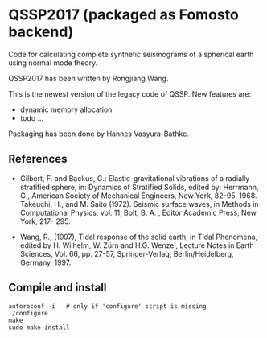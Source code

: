 # QSSP2017 (packaged as Fomosto backend)

Code for calculating complete synthetic seismograms of a spherical earth using
normal mode theory.

QSSP2017 has been written by Rongjiang Wang.

This is the newest version of the legacy code of QSSP.
New features are:
- dynamic memory allocation
- todo ...

Packaging has been done by Hannes Vasyura-Bathke.

## References

- Gilbert, F. and Backus, G.: Elastic-gravitational vibrations of a radially
  stratified sphere, in: Dynamics of Stratified Solids, edited by: Herrmann,
  G., American Society of Mechanical Engineers, New York, 82–95, 1968.
  Takeuchi, H., and M. Saito (1972). Seismic surface waves, in Methods in
  Computational Physics, vol. 11, Bolt, B. A. , Editor Academic Press, New
  York, 217- 295. 

- Wang, R., (1997), Tidal response of the solid earth, in Tidal Phenomena,
  edited by H. Wilhelm, W. Zürn and H.G. Wenzel, Lecture Notes in Earth
  Sciences, Vol. 66, pp. 27-57, Springer-Verlag, Berlin/Heidelberg, Germany,
  1997.

## Compile and install

```
autoreconf -i   # only if 'configure' script is missing
./configure
make
sudo make install
```
